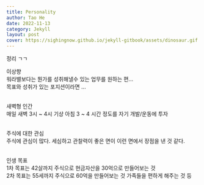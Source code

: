 ```yaml
---
title: Personality
author: Tao He
date: 2022-11-13
category: Jekyll
layout: post
cover: https://sighingnow.github.io/jekyll-gitbook/assets/dinosaur.gif
---
```


정리 ㄱㄱ

이상향<br>
워라밸보다는 뭔가를 성취해낼수 있는 업무를 원하는 편...<br>
목표와 성취가 있는 포지션이라면 ... <br>
<br>

새벽형 인간<br>
매일 새벽 3시 \~ 4시 기상 아침 3 \~ 4 시간 정도를 자기 개발/운동에 투자<br>
<br>

주식에 대한 관심<br>
주식에 관심이 많다. 세심하고 관찰력이 좋은 면이 이런 면에서 장점을 낸 것 같다.<br>
<br>

인생 목표<br>
1차 목표는 42살까지 주식으로 현금자산을 30억으로 만들어보는 것<br>
2차 목표는 55세까지 주식으로 60억을 만들어보는 것 가족들을 편하게 해주는 것 등<br>
